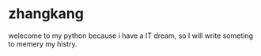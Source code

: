 # zhangkang
welecome to my python 
because i have a IT dream, so I will write someting to memery my histry.
